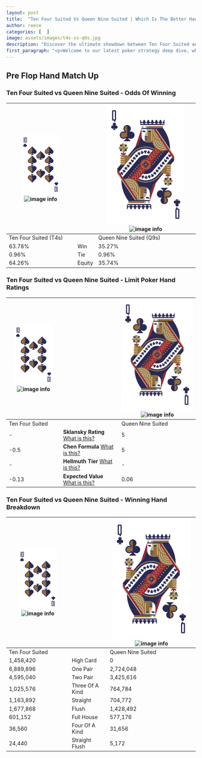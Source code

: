 ```yaml
---
layout: post
title:  "Ten Four Suited Vs Queen Nine Suited | Which Is The Better Hand In Poker? A Complete Guide"
author: reece
categories: [  ]
image: assets/images/t4s-vs-q9s.jpg
description: "Discover the ultimate showdown between Ten Four Suited and Queen Nine Suited in poker! Uncover the odds, strategies, and scenarios where one hand triumphs over the other. Get ready to up your poker game with this thrilling analysis."
first_paragraph: "<p>Welcome to our latest poker strategy deep dive, where we're pitting two distinct hands against each other in a high-stakes showdown: Ten Four Suited vs Queen Nine Suited.</p><p>In the dynamic world of poker, every decision counts, and knowing which hand holds the upper hand is key to your success at the table.</p><p>In this article, we'll dissect these two hands, explore the scenarios where one dominates the other, and equip you with the knowledge to make strategic choices that can tip the odds in your favor.</p><p>Get ready to unravel the intriguing dynamics of these poker hands and elevate your game to new heights.</p>"
---
```




[comment]: # (sp0)

## Pre Flop Hand Match Up

<div class="table hand-ratings" markdown="1"> 



### Ten Four Suited vs Queen Nine Suited - Odds Of Winning


    
| ![image info](assets/images/hand1/T.png) ![image info](assets/images/hand1/4s.png) |  | ![image info](assets/images/hand2/Q.png) ![image info](assets/images/hand2/9s.png) |
| -------- | -------- | -------- |
| Ten Four Suited (T4s) |  | Queen Nine Suited (Q9s) |
| 63.78% | Win | 35.27% |
| 0.96% | Tie | 0.96% |
| 64.26% | Equity | 35.74% |




[comment]: # (sp1)



### Ten Four Suited vs Queen Nine Suited - Limit Poker Hand Ratings


    
| ![image info](assets/images/hand1/T.png) ![image info](assets/images/hand1/4s.png) |  | ![image info](assets/images/hand2/Q.png) ![image info](assets/images/hand2/9s.png) |
| -------- | -------- | -------- |
| Ten Four Suited |  | Queen Nine Suited |
| - | **Sklansky Rating** [What is this?](/sklansky-rating-explained) | 5 |
| -0.5 | **Chen Formula** [What is this?](/chen-formula-explained) | 5 |
| - | **Hellmuth Tier** [What is this?](/Hellmuth-tier-explained) | - |
| -0.13 | **Expected Value** [What is this?](/expected-value-explained) | 0.06 |




[comment]: # (sp2)



### Ten Four Suited vs Queen Nine Suited - Winning Hand Breakdown


    
| ![image info](assets/images/hand1/T.png) ![image info](assets/images/hand1/4s.png) |  | ![image info](assets/images/hand2/Q.png) ![image info](assets/images/hand2/9s.png) |
| -------- | -------- | -------- |
| Ten Four Suited |  | Queen Nine Suited |
| 1,458,420 | High Card | 0 |
| 6,889,896 | One Pair | 2,724,048 |
| 4,595,040 | Two Pair | 3,425,616 |
| 1,025,576 | Three Of A Kind | 764,784 |
| 1,163,892 | Straight | 704,772 |
| 1,677,868 | Flush | 1,428,492 |
| 601,152 | Full House | 577,176 |
| 36,560 | Four Of A Kind | 31,656 |
| 24,440 | Straight Flush | 5,172 |




[comment]: # (sp3)



</div>

[comment]: # (sp4)



[comment]: # (sp5)


